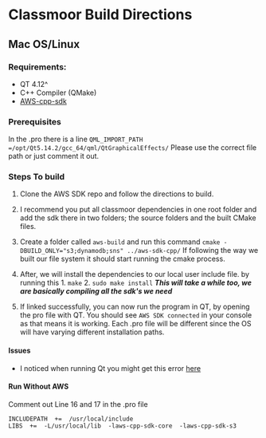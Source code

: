 # Classmoor Build Directions

## Mac OS/Linux
### Requirements:
* QT 4.12^
* C++ Compiler (QMake)
*  [AWS-cpp-sdk]([https://github.com/aws/aws-sdk-cpp](https://github.com/aws/aws-sdk-cpp))
### Prerequisites
In the .pro there is a line
`QML_IMPORT_PATH  =/opt/Qt5.14.2/gcc_64/qml/QtGraphicalEffects/`
Please use the correct file path or just comment it out.
### Steps To build
1. Clone the AWS SDK repo and follow the directions to build.

2. I recommend you put all classmoor dependencies in one root folder and add the sdk there in two folders; the source folders and the built CMake files.

3. Create a folder called `aws-build` and run this command `cmake -DBUILD_ONLY="s3;dynamodb;sns" ../aws-sdk-cpp/` If following the way we built our file system it should start running the cmake process.
4.  After, we will install the dependencies to our local user include file. by running this
        1. `make`
        2. `sudo make install`
***This will take a while too, we are basically compiling all the sdk's we need***
5. If linked successfully, you can now run the program in QT, by opening the pro file with QT. You should see `AWS SDK connected` in your console as that means it is working. Each .pro file will be different since the OS will have varying different installation paths.
#### Issues
* I noticed when running Qt you might get this error [here](https://stackoverflow.com/questions/35509731/dyld-symbol-not-found-cg-jpeg-resync-to-restart)

#### Run Without AWS
Comment out Line 16 and 17 in the .pro file
```
INCLUDEPATH  +=  /usr/local/include
LIBS  +=  -L/usr/local/lib  -laws-cpp-sdk-core  -laws-cpp-sdk-s3
```
